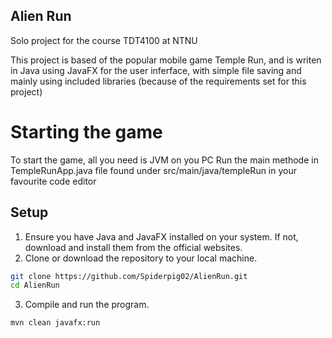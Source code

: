 ## Alien Run

Solo project for the course TDT4100 at NTNU

This project is based of the popular mobile game Temple Run, and is writen in Java using JavaFX for the user inferface, with simple file saving and mainly using included libraries (because of the requirements set for this project)

# Starting the game

To start the game, all you need is JVM on you PC
Run the main methode in TempleRunApp.java file found under src/main/java/templeRun in your favourite code editor 

## Setup
1. Ensure you have Java and JavaFX installed on your system. If not, download and install them from the official websites.
2. Clone or download the repository to your local machine.
```bash
git clone https://github.com/Spiderpig02/AlienRun.git
cd AlienRun
```
3. Compile and run the program.
```bash
mvn clean javafx:run
```